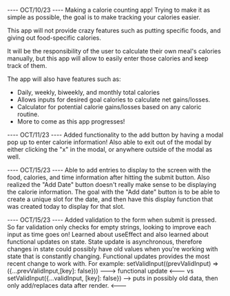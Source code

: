 ---- OCT/10/23 ----
Making a calorie counting app! Trying to make it as simple as possible, the goal is to make tracking your calories easier. 

This app will not provide crazy features such as putting specific foods, and giving out food-specific calories. 

It will be the responsibility of the user to calculate their own meal's calories manually, but this app will allow to easily enter those calories and keep track of them.

The app will also have features such as:
- Daily, weekly, biweekly, and monthly total calories
- Allows inputs for desired goal calories to calculate net gains/losses.
- Calculator for potential calorie gains/losses based on any caloric routine. 
- More to come as this app progresses!

---- OCT/11/23 ----
Added functionality to the add button by having a modal pop up to enter calorie information! Also able to exit out of the modal by either clicking the "x" in the modal, or anywhere outside of the modal as well.

---- OCT/15/23 ----
Able to add entries to display to the screen with the food, calories, and time information after hitting the submit button. Also realized the "Add Date" button doesn't really make sense to be displaying the calorie information. The goal with the "Add date" button is to be able to create a unique slot for the date, and then have this display function that was created today to display for that slot. 

---- OCT/15/23 ----
Added validation to the form when submit is pressed. So far validation only checks for empty strings, looking to improve each input as time goes on! Learned about useEffect and also learned about functional updates on state. State update is asynchronous, therefore changes in state could possibly have old values when you're working with state that is constantly changing. Functional updates provides the most recent change to work with. For example: setValidInput((prevValidInput) =>({...prevValidInput,[key]: false})) ---> functional update <--- vs setValidInput({...validInput, [key]: false}) --> puts in possibly old data, then only add/replaces data after render. <---